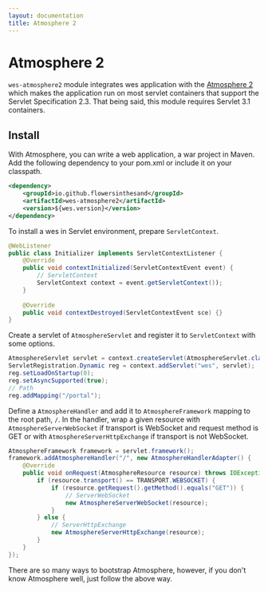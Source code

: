 ```yaml
---
layout: documentation
title: Atmosphere 2
---
```


# Atmosphere 2
`wes-atmosphere2` module integrates wes application with the [Atmosphere 2](https://github.com/atmosphere/atmosphere/) which makes the application run on most servlet containers that support the Servlet Specification 2.3. That being said, this module requires Servlet 3.1 containers.

## Install
With Atmosphere, you can write a web application, a war project in Maven. Add the following dependency to your pom.xml or include it on your classpath.

```xml
<dependency>
    <groupId>io.github.flowersinthesand</groupId>
    <artifactId>wes-atmosphere2</artifactId>
    <version>${wes.version}</version>
</dependency>
```

To install a wes in Servlet environment, prepare `ServletContext`.

```java
@WebListener
public class Initializer implements ServletContextListener {
    @Override
    public void contextInitialized(ServletContextEvent event) {
        // ServletContext
        ServletContext context = event.getServletContext());
    }
    
    @Override
    public void contextDestroyed(ServletContextEvent sce) {}
}
```

Create a servlet of `AtmosphereServlet` and register it to `ServletContext` with some options.

```java
AtmosphereServlet servlet = context.createServlet(AtmosphereServlet.class);
ServletRegistration.Dynamic reg = context.addServlet("wes", servlet);
reg.setLoadOnStartup(0);
reg.setAsyncSupported(true);
// Path
reg.addMapping("/portal");
```

Define a `AtmosphereHandler` and add it to `AtmosphereFramework` mapping to the root path, `/`. In the handler, wrap a given resource with `AtmosphereServerWebSocket` if transport is WebSocket and request method is GET or with `AtmosphereServerHttpExchange` if transport is not WebSocket.

```java
AtmosphereFramework framework = servlet.framework();
framework.addAtmosphereHandler("/", new AtmosphereHandlerAdapter() {
    @Override
    public void onRequest(AtmosphereResource resource) throws IOException {
        if (resource.transport() == TRANSPORT.WEBSOCKET) {
            if (resource.getRequest().getMethod().equals("GET")) {
                // ServerWebSocket
                new AtmosphereServerWebSocket(resource);
            }
        } else {
            // ServerHttpExchange
            new AtmosphereServerHttpExchange(resource);
        }
    }
});
```

There are so many ways to bootstrap Atmosphere, however, if you don't know Atmosphere well, just follow the above way.